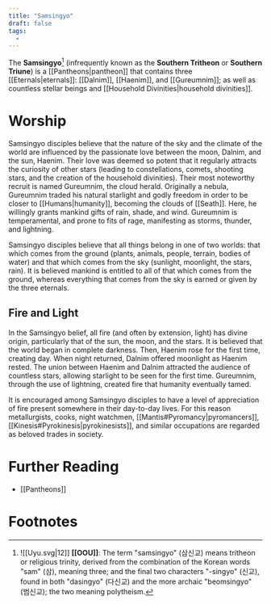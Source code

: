 ```yaml
---
title: "Samsingyo"
draft: false
tags:
  - 
---
```


The **Samsingyo**[^sam] (infrequently known as the **Southern Tritheon** or **Southern Triune**) is a [[Pantheons|pantheon]] that contains three [[Eternals|eternals]]: [[Dalnim]], [[Haenim]], and [[Gureumnim]]; as well as countless stellar beings and [[Household Divinities|household divinities]]. 

# Worship
Samsingyo disciples believe that the nature of the sky and the climate of the world are influenced by the passionate love between the moon, Dalnim, and the sun, Haenim. Their love was deemed so potent that it regularly attracts the curiosity of other stars (leading to constellations, comets, shooting stars, and the creation of the household divinities). Their most noteworthy recruit is named Gureumnim, the cloud herald. Originally a nebula, Gureumnim traded his natural starlight and godly freedom in order to be closer to [[Humans|humanity]], becoming the clouds of [[Seath]]. Here, he willingly grants mankind gifts of rain, shade, and wind. Gureumnim is temperamental, and prone to fits of rage, manifesting as storms, thunder, and lightning. 

Samsingyo disciples believe that all things belong in one of two worlds: that which comes from the ground (plants, animals, people, terrain, bodies of water) and that which comes from the sky (sunlight, moonlight, the stars, rain). It is believed mankind is entitled to all of that which comes from the ground, whereas everything that comes from the sky is earned or given by the three eternals.

## Fire and Light
In the Samsingyo belief, all fire (and often by extension, light) has divine origin, particularly that of the sun, the moon, and the stars. It is believed that the world began in complete darkness. Then, Haenim rose for the first time, creating day. When night returned, Dalnim offered moonlight as Haenim rested. The union between Haenim and Dalnim attracted the audience of countless stars, allowing starlight to be seen for the first time. Gureumnim, through the use of lightning, created fire that humanity eventually tamed.

It is encouraged among Samsingyo disciples to have a level of appreciation of fire present somewhere in their day-to-day lives. For this reason metallurgists, cooks, night watchmen, [[Mantis#Pyromancy|pyromancers]], [[Kinesis#Pyrokinesis|pyrokinesists]], and similar occupations are regarded as beloved trades in society.

# Further Reading
- [[Pantheons]]

# Footnotes
[^sam]:![[Uyu.svg|12]] **[[OOU]]**: The term "samsingyo" (삼신교) means tritheon or religious trinity, derived from the combination of the Korean words "sam" (삼), meaning three; and the final two characters "-singyo" (신교), found in both "dasingyo" (다신교) and the more archaic "beomsingyo" (범신교); the two meaning polytheism.